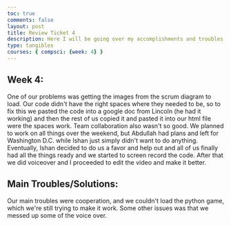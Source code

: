 ```yaml
---
toc: true
comments: false
layout: post
title: Review Ticket 4
description: Here I will be going over my accomplishments and troubles. 
type: tangibles
courses: { compsci: {week: 4} }
---
```

## Week 4:
One of our problems was getting the images from the scrum diagram to load. Our code didn't have the right spaces where they needed to be, so to fix this we pasted the code into a google doc from Lincoln (he had it working) and then the rest of us copied it and pasted it into our html file were the spaces work. Team collaboration also wasn't so good. We planned to work on all things over the weekend, but Abdullah had plans and left for Washington D.C. while Ishan just simply didn't want to do anything. Eventually, Ishan decided to do us a favor and help out and all of us finally had all the things ready and we started to screen record the code. After that we did voiceover and I proceeded to edit the video and make it better. 


## Main Troubles/Solutions: 
Our main troubles were cooperation, and we couldn't load the python game, which we're still trying to make it work. Some other issues was that we messed up some of the voice over. 